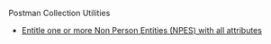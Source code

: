 Postman Collection Utilities

- [Entitle one or more Non Person Entities (NPES) with all attributes](./npe-all.postman_collection.json)